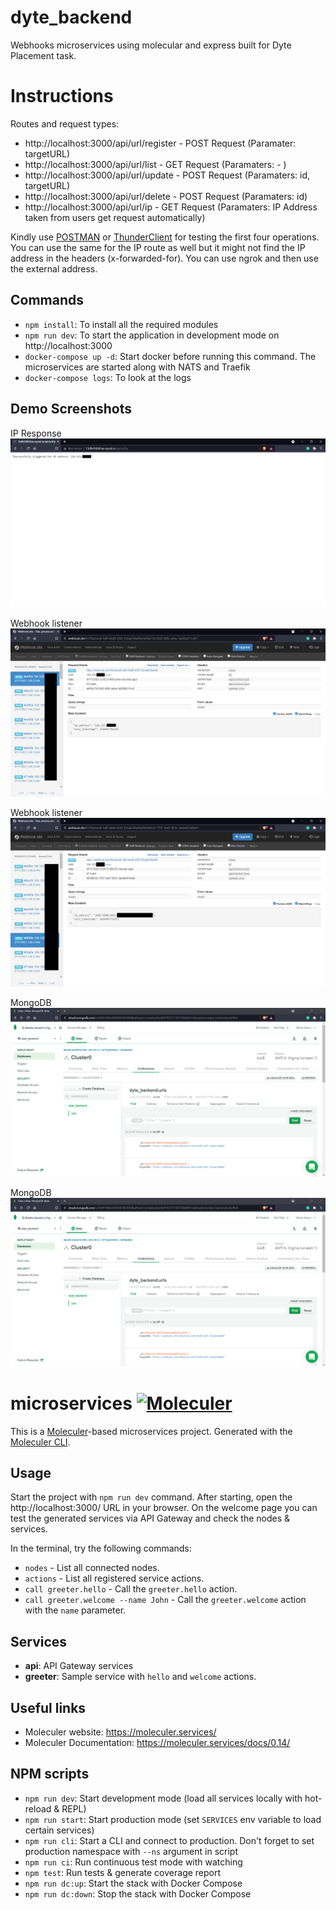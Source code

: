 # dyte_backend
Webhooks microservices using molecular and express built for Dyte Placement task.

# Instructions
Routes and request types:
- http://localhost:3000/api/url/register - POST Request (Paramater: targetURL)
- http://localhost:3000/api/url/list - GET Request (Paramaters: - )
- http://localhost:3000/api/url/update - POST Request (Paramaters: id, targetURL)
- http://localhost:3000/api/url/delete - POST Request (Paramaters: id)
- http://localhost:3000/api/url/ip - GET Request (Paramaters: IP Address taken from users get request automatically)

Kindly use [POSTMAN](https://www.postman.com/) or [ThunderClient](https://www.thunderclient.io/) for testing the first four operations. You can use the same for the IP route as well but it might not find the IP address in the headers (x-forwarded-for). You can use ngrok and then use the external address.


## Commands
- `npm install`: To install all the required modules
- `npm run dev`: To start the application in development mode on http://localhost:3000
- `docker-compose up -d`: Start docker before running this command. The microservices are started along with NATS and Traefik
- `docker-compose logs`: To look at the logs

## Demo Screenshots
IP Response
![IP Response](Screenshots/1.png "IP Response")

Webhook listener
![Webhook listener](Screenshots/2.png "Webhook listener")

Webhook listener
![Webhook listener](Screenshots/3.png "Webhook listener")

MongoDB
![MongoDB](Screenshots/4.png "MongoDB")

MongoDB
![MongoDB](Screenshots/4.png "MongoDB")


# microservices [![Moleculer](https://badgen.net/badge/Powered%20by/Moleculer/0e83cd)](https://moleculer.services)
This is a [Moleculer](https://moleculer.services/)-based microservices project. Generated with the [Moleculer CLI](https://moleculer.services/docs/0.14/moleculer-cli.html).

## Usage
Start the project with `npm run dev` command. 
After starting, open the http://localhost:3000/ URL in your browser. 
On the welcome page you can test the generated services via API Gateway and check the nodes & services.

In the terminal, try the following commands:
- `nodes` - List all connected nodes.
- `actions` - List all registered service actions.
- `call greeter.hello` - Call the `greeter.hello` action.
- `call greeter.welcome --name John` - Call the `greeter.welcome` action with the `name` parameter.



## Services
- **api**: API Gateway services
- **greeter**: Sample service with `hello` and `welcome` actions.


## Useful links

* Moleculer website: https://moleculer.services/
* Moleculer Documentation: https://moleculer.services/docs/0.14/

## NPM scripts

- `npm run dev`: Start development mode (load all services locally with hot-reload & REPL)
- `npm run start`: Start production mode (set `SERVICES` env variable to load certain services)
- `npm run cli`: Start a CLI and connect to production. Don't forget to set production namespace with `--ns` argument in script
- `npm run ci`: Run continuous test mode with watching
- `npm test`: Run tests & generate coverage report
- `npm run dc:up`: Start the stack with Docker Compose
- `npm run dc:down`: Stop the stack with Docker Compose
